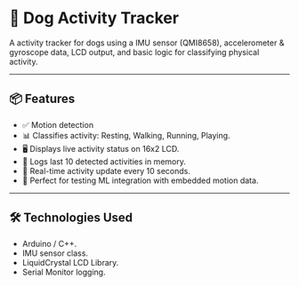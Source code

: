 # 🐶 Dog Activity Tracker

A activity tracker for dogs using a IMU sensor (QMI8658), accelerometer & gyroscope data, LCD output, and basic logic for classifying physical activity.

---

## 📦 Features

- ✅ Motion detection
- 📊 Classifies activity: Resting, Walking, Running, Playing.
- 🖥️ Displays live activity status on 16x2 LCD.
- 📓 Logs last 10 detected activities in memory.
- 🔄 Real-time activity update every 10 seconds.
- 🧪 Perfect for testing ML integration with embedded motion data.

---

## 🛠️ Technologies Used

- Arduino / C++.
- IMU sensor class.
- LiquidCrystal LCD Library.
- Serial Monitor logging.
